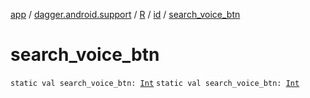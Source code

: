 [app](../../../index.md) / [dagger.android.support](../../index.md) / [R](../index.md) / [id](index.md) / [search_voice_btn](./search_voice_btn.md)

# search_voice_btn

`static val search_voice_btn: `[`Int`](https://kotlinlang.org/api/latest/jvm/stdlib/kotlin/-int/index.html)
`static val search_voice_btn: `[`Int`](https://kotlinlang.org/api/latest/jvm/stdlib/kotlin/-int/index.html)